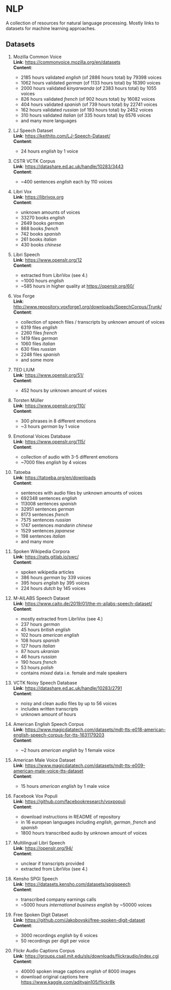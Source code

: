 # NLP
A collection of resources for natural language processing. Mostly links to datasets for machine learning approaches.

## Datasets

1. Mozilla Common Voice
  <br> **Link**: https://commonvoice.mozilla.org/en/datasets
  <br> **Content**:
    - 2185 hours validated _english_ (of 2886 hours total) by 79398 voices
    - 1062 hours validated _german_ (of 1133 hours total) by 16390 voices
    - 2000 hours validated _kinyarwanda_ (of 2383 hours total) by 1055 voices
    - 826 hours validated _french_ (of 902 hours total) by 16082 voices
    - 404 hours validated _spanish_ (of 739 hours total) by 22741 voices
    - 162 hours validated _russian_ (of 193 hours total) by 2452 voices
    - 310 hours validated _italian_ (of 335 hours total) by 6576 voices
    - and many more languages
    
2. LJ Speech Dataset
  <br> **Link**: https://keithito.com/LJ-Speech-Dataset/
  <br> **Content**:
    - 24 hours _english_ by 1 voice
    
3. CSTR VCTK Corpus
  <br> **Link**: https://datashare.ed.ac.uk/handle/10283/3443
  <br> **Content**:
    - ~400 sentences _english_ each by 110 voices
    
4. Libri Vox
  <br> **Link**: https://librivox.org
  <br> **Content**:
    - unknown amounts of voices
    - 33270 books _english_
    - 2649 books _german_
    - 868 books _french_
    - 742 books _spanish_
    - 261 books _italian_
    - 430 books _chinese_
    
5. Libri Speech
  <br> **Link**: https://www.openslr.org/12
  <br> **Content**:
    - extracted from LibriVox (see 4.)
    - ~1000 hours _english_
    - ~585 hours in higher quality at https://openslr.org/60/
    
6. Vox Forge
  <br> **Link**: http://www.repository.voxforge1.org/downloads/SpeechCorpus/Trunk/
  <br> **Content**:
    - collection of speech files / transcripts by unknown amount of voices
    - 6319 files _english_
    - 2260 files _french_
    - 1419 files _german_
    - 1060 files _italian_
    - 630 files _russian_
    - 2248 files _spanish_
    - and some more
    
7. TED LIUM
  <br> **Link**: https://www.openslr.org/51/
  <br> **Content**:
    - 452 hours by unknown amount of voices
    
8. Torsten Müller
  <br> **Link**: https://www.openslr.org/110/
  <br> **Content**:
    - 300 phrases in 8 different emotions
    - ~3 hours _german_ by 1 voice
    
9. Emotional Voices Database
  <br> **Link**: https://www.openslr.org/115/
  <br> **Content**:
    - collection of audio with 3-5 different emotions 
    - ~7000 files _english_ by 4 voices
    
10. Tatoeba
  <br> **Link**: https://tatoeba.org/en/downloads
  <br> **Content**:
    - sentences with audio files by unknown amounts of voices
    - 692348 sentences _english_
    - 113008 sentences _spanish_
    - 32951 sentences _german_
    - 8173 sentences _french_
    - 7575 sentences _russian_
    - 1747 sentences _mandarin chinese_
    - 1529 sentences _japanese_
    - 198 sentences _italian_
    - and many more
    
11. Spoken Wikipedia Corpora
  <br> **Link**: https://nats.gitlab.io/swc/
  <br> **Content**:
    - spoken wikipedia articles
    - 386 hours _german_ by 339 voices
    - 395 hours _english_ by 395 voices
    - 224 hours _dutch_ by 145 voices
    
12. M-AILABS Speech Dataset
  <br> **Link**: https://www.caito.de/2019/01/the-m-ailabs-speech-dataset/
  <br> **Content**:
    - mostly extracted from LibriVox (see 4.)
    - 237 hours _german_
    - 45 hours _british english_
    - 102 hours _american english_
    - 108 hours _spanish_
    - 127 hours _italian_
    - 87 hours _ukranian_
    - 46 hours _russian_
    - 190 hours _french_
    - 53 hours _polish_
    - contains _mixed_ data i.e. female and male speakers
    
13. VCTK Noisy Speech Database
  <br> **Link**: https://datashare.ed.ac.uk/handle/10283/2791
  <br> **Content**:
    - noisy and clean audio files by up to 56 voices
    - includes written transcripts
    - unknown amount of hours

14. American English Speech Corpus
  <br> **Link**: https://www.magicdatatech.com/datasets/mdt-tts-e018-american-english-speech-corpus-for-tts-1631179203
  <br> **Content**:
    - ~2 hours _american english_ by 1 female voice
    
15. American Male Voice Dataset
  <br> **Link**: https://www.magicdatatech.com/datasets/mdt-tts-e009-american-male-voice-tts-dataset
  <br> **Content**:
    - 15 hours _american english_ by 1 male voice
    
16. Facebook Vox Populi
  <br> **Link**: https://github.com/facebookresearch/voxpopuli
  <br> **Content**:
    - download instructions in README of repository
    - in 16 european languages including _english_, _german_, _french_ and _spanish_
    - 1800 hours transcribed audio by unknown amount of voices
    
17. Multilingual Libri Speech
  <br> **Link**: https://openslr.org/94/
  <br> **Content**:
    - unclear if transcripts provided
    - extracted from LibriVox (see 4.)

18. Kensho SPGI Speech
  <br> **Link**: https://datasets.kensho.com/datasets/spgispeech
  <br> **Content**:
    - transcribed company earnings calls
    - ~5000 hours _international business english_ by ~50000 voices
    
19. Free Spoken Digit Dataset
  <br> **Link**: https://github.com/Jakobovski/free-spoken-digit-dataset
  <br> **Content**:
    - 3000 recordings _english_ by 6 voices
    - 50 recordings per digit per voice

20. Flickr Audio Captions Corpus
  <br> **Link**: https://groups.csail.mit.edu/sls/downloads/flickraudio/index.cgi
  <br> **Content**:
    - 40000 spoken image captions _english_ of 8000 images
    - download original captions here https://www.kaggle.com/adityajn105/flickr8k
